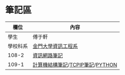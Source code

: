 # 筆記區

欄位 | 內容
-----|--------
學生 |  傅于軒
學校科系 | [金門大學資訊工程系](https://www.nqu.edu.tw/educsie/index.php)
108-2 | [資訊網路筆記](https://github.com/FUYUHSUAN/note/tree/master/108-2%E8%B3%87%E8%A8%8A%E7%B6%B2%E8%B7%AF)
109-1 | [計算機結構筆記](https://github.com/FUYUHSUAN/note/tree/master/109-1%20%E8%A8%88%E7%AE%97%E6%A9%9F%E7%B5%90%E6%A7%8B/Nand%20to%20Tetris)/[TCPIP筆記](https://github.com/FUYUHSUAN/note/tree/master/109-1TCPIP)/[PYTHON](https://github.com/FUYUHSUAN/note/tree/master/PYTHON)

